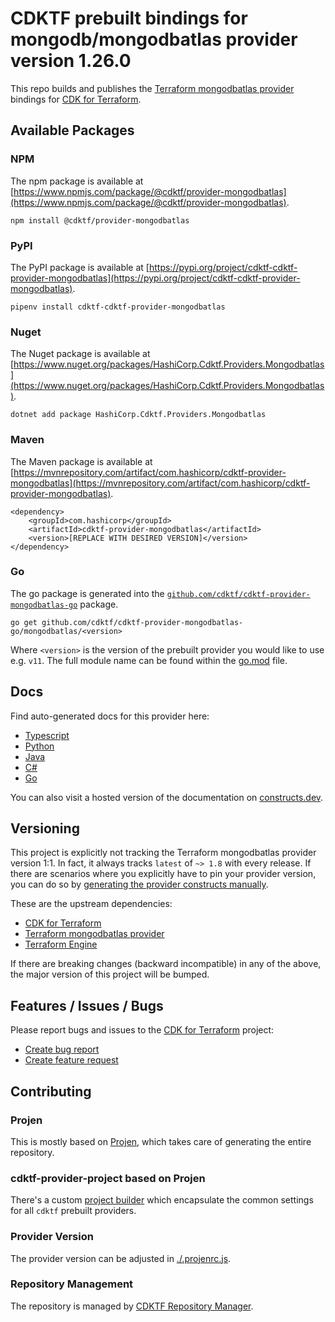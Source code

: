 
# CDKTF prebuilt bindings for mongodb/mongodbatlas provider version 1.26.0

This repo builds and publishes the [Terraform mongodbatlas provider](https://registry.terraform.io/providers/mongodb/mongodbatlas/1.26.0/docs) bindings for [CDK for Terraform](https://cdk.tf).

## Available Packages

### NPM

The npm package is available at [https://www.npmjs.com/package/@cdktf/provider-mongodbatlas](https://www.npmjs.com/package/@cdktf/provider-mongodbatlas).

`npm install @cdktf/provider-mongodbatlas`

### PyPI

The PyPI package is available at [https://pypi.org/project/cdktf-cdktf-provider-mongodbatlas](https://pypi.org/project/cdktf-cdktf-provider-mongodbatlas).

`pipenv install cdktf-cdktf-provider-mongodbatlas`

### Nuget

The Nuget package is available at [https://www.nuget.org/packages/HashiCorp.Cdktf.Providers.Mongodbatlas](https://www.nuget.org/packages/HashiCorp.Cdktf.Providers.Mongodbatlas).

`dotnet add package HashiCorp.Cdktf.Providers.Mongodbatlas`

### Maven

The Maven package is available at [https://mvnrepository.com/artifact/com.hashicorp/cdktf-provider-mongodbatlas](https://mvnrepository.com/artifact/com.hashicorp/cdktf-provider-mongodbatlas).

```
<dependency>
    <groupId>com.hashicorp</groupId>
    <artifactId>cdktf-provider-mongodbatlas</artifactId>
    <version>[REPLACE WITH DESIRED VERSION]</version>
</dependency>
```

### Go

The go package is generated into the [`github.com/cdktf/cdktf-provider-mongodbatlas-go`](https://github.com/cdktf/cdktf-provider-mongodbatlas-go) package.

`go get github.com/cdktf/cdktf-provider-mongodbatlas-go/mongodbatlas/<version>`

Where `<version>` is the version of the prebuilt provider you would like to use e.g. `v11`. The full module name can be found
within the [go.mod](https://github.com/cdktf/cdktf-provider-mongodbatlas-go/blob/main/mongodbatlas/go.mod#L1) file.

## Docs

Find auto-generated docs for this provider here: 

- [Typescript](./docs/API.typescript.md)
- [Python](./docs/API.python.md)
- [Java](./docs/API.java.md)
- [C#](./docs/API.csharp.md)
- [Go](./docs/API.go.md)

You can also visit a hosted version of the documentation on [constructs.dev](https://constructs.dev/packages/@cdktf/provider-mongodbatlas).

## Versioning

This project is explicitly not tracking the Terraform mongodbatlas provider version 1:1. In fact, it always tracks `latest` of `~> 1.8` with every release. If there are scenarios where you explicitly have to pin your provider version, you can do so by [generating the provider constructs manually](https://cdk.tf/imports).

These are the upstream dependencies:

- [CDK for Terraform](https://cdk.tf)
- [Terraform mongodbatlas provider](https://registry.terraform.io/providers/mongodb/mongodbatlas/1.26.0)
- [Terraform Engine](https://terraform.io)

If there are breaking changes (backward incompatible) in any of the above, the major version of this project will be bumped.

## Features / Issues / Bugs

Please report bugs and issues to the [CDK for Terraform](https://cdk.tf) project:

- [Create bug report](https://cdk.tf/bug)
- [Create feature request](https://cdk.tf/feature)

## Contributing

### Projen

This is mostly based on [Projen](https://github.com/projen/projen), which takes care of generating the entire repository.

### cdktf-provider-project based on Projen

There's a custom [project builder](https://github.com/cdktf/cdktf-provider-project) which encapsulate the common settings for all `cdktf` prebuilt providers.

### Provider Version

The provider version can be adjusted in [./.projenrc.js](./.projenrc.js).

### Repository Management

The repository is managed by [CDKTF Repository Manager](https://github.com/cdktf/cdktf-repository-manager/).
